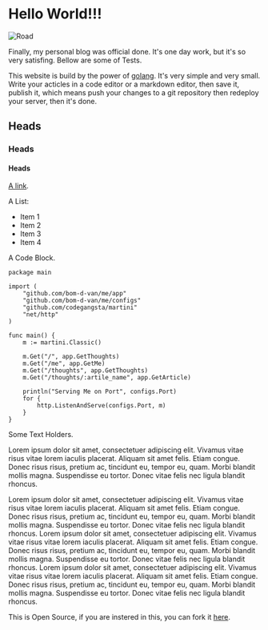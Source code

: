 # Hello World!!!

![Road](/hello_world/road.jpg)

Finally, my personal blog was official done. It's one day work, but it's so very satisfing. Bellow are some of Tests.

This website is build by the power of [golang](http://golang.org). It's very simple and very small. Write your acticles in a code editor or a markdown editor, then save it, publish it, which means push your changes to a git repository then redeploy your server, then it's done.

## Heads
### Heads
#### Heads

[A link](/about).

A List:

* Item 1
* Item 2
* Item 3
* Item 4

A Code Block.

```
package main

import (
	"github.com/bom-d-van/me/app"
	"github.com/bom-d-van/me/configs"
	"github.com/codegangsta/martini"
	"net/http"
)

func main() {
	m := martini.Classic()

	m.Get("/", app.GetThoughts)
	m.Get("/me", app.GetMe)
	m.Get("/thoughts", app.GetThoughts)
	m.Get("/thoughts/:artile_name", app.GetArticle)

	println("Serving Me on Port", configs.Port)
	for {
		http.ListenAndServe(configs.Port, m)
	}
}
```

Some Text Holders.

Lorem ipsum dolor sit amet, consectetuer adipiscing elit. Vivamus vitae risus vitae lorem iaculis placerat. Aliquam sit amet felis. Etiam congue. Donec risus risus, pretium ac, tincidunt eu, tempor eu, quam. Morbi blandit mollis magna. Suspendisse eu tortor. Donec vitae felis nec ligula blandit rhoncus.

Lorem ipsum dolor sit amet, consectetuer adipiscing elit. Vivamus vitae risus vitae lorem iaculis placerat. Aliquam sit amet felis. Etiam congue. Donec risus risus, pretium ac, tincidunt eu, tempor eu, quam. Morbi blandit mollis magna. Suspendisse eu tortor. Donec vitae felis nec ligula blandit rhoncus. Lorem ipsum dolor sit amet, consectetuer adipiscing elit. Vivamus vitae risus vitae lorem iaculis placerat. Aliquam sit amet felis. Etiam congue. Donec risus risus, pretium ac, tincidunt eu, tempor eu, quam. Morbi blandit mollis magna. Suspendisse eu tortor. Donec vitae felis nec ligula blandit rhoncus. Lorem ipsum dolor sit amet, consectetuer adipiscing elit. Vivamus vitae risus vitae lorem iaculis placerat. Aliquam sit amet felis. Etiam congue. Donec risus risus, pretium ac, tincidunt eu, tempor eu, quam. Morbi blandit mollis magna. Suspendisse eu tortor. Donec vitae felis nec ligula blandit rhoncus.

This is Open Source, if you are instered in this, you can fork it [here](https://github.com/bom-d-van/me).